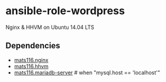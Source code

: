 # ansible-role-wordpress
Nginx &amp; HHVM on Ubuntu 14.04 LTS

## Dependencies

- [mats116.nginx](https://galaxy.ansible.com/detail#/role/6198)
- [mats116.hhvm](https://galaxy.ansible.com/detail#/role/6197)
- [mats116.mariadb-server](https://galaxy.ansible.com/detail#/role/6199) # when "mysql.host == 'localhost'"
